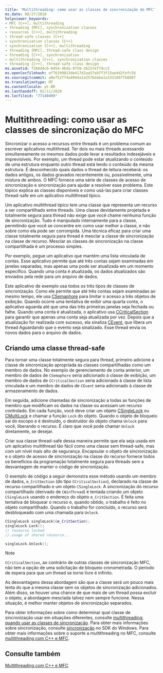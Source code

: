 ```yaml
---
title: 'Multithreading: como usar as classes de sincronização do MFC'
ms.date: 08/27/2018
helpviewer_keywords:
- MFC [C++], multithreading
- threading [MFC], synchronization classes
- resources [C++], multithreading
- thread-safe classes [C++]
- synchronization classes [C++]
- synchronization [C++], multithreading
- threading [MFC], thread-safe class design
- threading [C++], synchronization
- multithreading [C++], synchronization classes
- threading [C++], thread-safe class design
ms.assetid: f266d4c6-0454-4bda-9758-26157ef74cc5
ms.openlocfilehash: ef76199813de417d2aa57eb7f3f15ae4d2fefc56
ms.sourcegitcommit: a8ef52ff4a4944a1a257bdaba1a3331607fb8d0f
ms.translationtype: MT
ms.contentlocale: pt-BR
ms.lasthandoff: 02/11/2020
ms.locfileid: "77140499"
---
```

# <a name="multithreading-how-to-use-the-mfc-synchronization-classes"></a>Multithreading: como usar as classes de sincronização do MFC

Sincronizar o acesso a recursos entre threads é um problema comum ao escrever aplicativos multithread. Ter dois ou mais threads acessando simultaneamente os mesmos dados pode levar a resultados indesejáveis e imprevisíveis. Por exemplo, um thread pode estar atualizando o conteúdo de uma estrutura enquanto outro thread está lendo o conteúdo da mesma estrutura. É desconhecido quais dados o thread de leitura receberá: os dados antigos, os dados gravados recentemente ou, possivelmente, uma mistura de ambos. O MFC fornece uma série de classes de acesso de sincronização e sincronização para ajudar a resolver esse problema. Este tópico explica as classes disponíveis e como usá-las para criar classes thread-safe em um aplicativo multithread típico.

Um aplicativo multithread típico tem uma classe que representa um recurso a ser compartilhado entre threads. Uma classe devidamente projetada e totalmente segura para thread não exige que você chame nenhuma função de sincronização. Tudo é manipulado internamente para a classe, permitindo que você se concentre em como usar melhor a classe, e não sobre como ela pode ser corrompida. Uma técnica eficaz para criar uma classe totalmente segura para thread é mesclar a classe de sincronização na classe de recurso. Mesclar as classes de sincronização na classe compartilhada é um processo simples.

Por exemplo, pegue um aplicativo que mantém uma lista vinculada de contas. Esse aplicativo permite que até três contas sejam examinadas em janelas separadas, mas apenas uma pode ser atualizada em um momento específico. Quando uma conta é atualizada, os dados atualizados são enviados pela rede para um arquivo de dados.

Este aplicativo de exemplo usa todos os três tipos de classes de sincronização. Como ele permite que até três contas sejam examinadas ao mesmo tempo, ele usa [CSemaphore](../mfc/reference/csemaphore-class.md) para limitar o acesso a três objetos de exibição. Quando ocorre uma tentativa de exibir uma quarta conta, o aplicativo aguarda até que uma das três primeiras janelas seja fechada ou falhe. Quando uma conta é atualizada, o aplicativo usa [CCriticalSection](../mfc/reference/ccriticalsection-class.md) para garantir que apenas uma conta seja atualizada por vez. Depois que a atualização for realizada com sucesso, ela sinaliza [CEvent](../mfc/reference/cevent-class.md), que libera um thread Aguardando que o evento seja sinalizado. Esse thread envia os novos dados para o arquivo de dados.

## <a name="_mfc_designing_a_thread.2d.safe_class"></a>Criando uma classe thread-safe

Para tornar uma classe totalmente segura para thread, primeiro adicione a classe de sincronização apropriada às classes compartilhadas como um membro de dados. No exemplo de gerenciamento de conta anterior, um membro de dados de `CSemaphore` seria adicionado à classe de exibição, um membro de dados de `CCriticalSection` seria adicionado à classe de lista vinculada e um membro de dados de `CEvent` seria adicionado à classe de armazenamento de dados.

Em seguida, adicione chamadas de sincronização a todas as funções de membro que modificam os dados na classe ou acessam um recurso controlado. Em cada função, você deve criar um objeto [CSingleLock](../mfc/reference/csinglelock-class.md) ou [CMultiLock](../mfc/reference/cmultilock-class.md) e chamar a função `Lock` do objeto. Quando o objeto de bloqueio sai do escopo e é destruído, o destruidor do objeto chama `Unlock` para você, liberando o recurso. É claro que você pode chamar `Unlock` diretamente, se desejar.

Criar sua classe thread-safe dessa maneira permite que ela seja usada em um aplicativo multithread tão fácil como uma classe sem thread-safe, mas com um nível mais alto de segurança. Encapsular o objeto de sincronização e o objeto de acesso de sincronização na classe do recurso fornece todos os benefícios da programação totalmente segura para threads sem a desvantagem de manter o código de sincronização.

O exemplo de código a seguir demonstra esse método usando um membro de dados, `m_CritSection` (do tipo `CCriticalSection`), declarado na classe de recurso compartilhado e um objeto `CSingleLock`. A sincronização do recurso compartilhado (derivado de `CWinThread`) é tentada criando um objeto `CSingleLock` usando o endereço do objeto `m_CritSection`. É feita uma tentativa de bloquear o recurso e, quando obtido, o trabalho é feito no objeto compartilhado. Quando o trabalho for concluído, o recurso será desbloqueado com uma chamada para `Unlock`.

```cpp
CSingleLock singleLock(&m_CritSection);
singleLock.Lock();
// resource locked
//.usage of shared resource...

singleLock.Unlock();
```

> [!NOTE]
> `CCriticalSection`, ao contrário de outras classes de sincronização MFC, não tem a opção de uma solicitação de bloqueio cronometrada. O período de espera para que um thread se torne livre é infinito.

As desvantagens dessa abordagem são que a classe será um pouco mais lenta do que a mesma classe sem os objetos de sincronização adicionados. Além disso, se houver uma chance de que mais de um thread possa excluir o objeto, a abordagem mesclada talvez nem sempre funcione. Nessa situação, é melhor manter objetos de sincronização separados.

Para obter informações sobre como determinar qual classe de sincronização usar em situações diferentes, consulte [multithreading: quando usar as classes de sincronização](multithreading-when-to-use-the-synchronization-classes.md). Para obter mais informações sobre sincronização, consulte [sincronização](/windows/win32/Sync/synchronization) no SDK do Windows. Para obter mais informações sobre o suporte a multithreading no MFC, consulte [multithreading com C++ e MFC](multithreading-with-cpp-and-mfc.md).

## <a name="see-also"></a>Consulte também

[Multithreading com C++ e MFC](multithreading-with-cpp-and-mfc.md)
